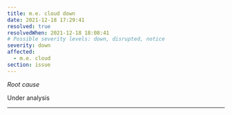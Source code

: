 ```yaml
---
title: m.e. cloud down
date: 2021-12-18 17:29:41
resolved: true
resolvedWhen: 2021-12-18 18:08:41
# Possible severity levels: down, disrupted, notice
severity: down
affected:
  - m.e. cloud
section: issue
---
```


*Root cause*

Under analysis

---


